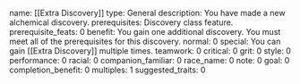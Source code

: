 name: [[Extra Discovery]]
type: General
description: You have made a new alchemical discovery.
prerequisites: Discovery class feature.
prerequisite_feats: 0
benefit: You gain one additional discovery. You must meet all of the prerequisites for this discovery.
normal: 0
special: You can gain [[Extra Discovery]] multiple times.
teamwork: 0
critical: 0
grit: 0
style: 0
performance: 0
racial: 0
companion_familiar: 0
race_name: 0
note: 0
goal: 0
completion_benefit: 0
multiples: 1
suggested_traits: 0
